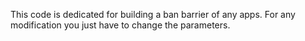This code is dedicated for building a ban barrier of any apps.
For any modification you just have to change the parameters.
